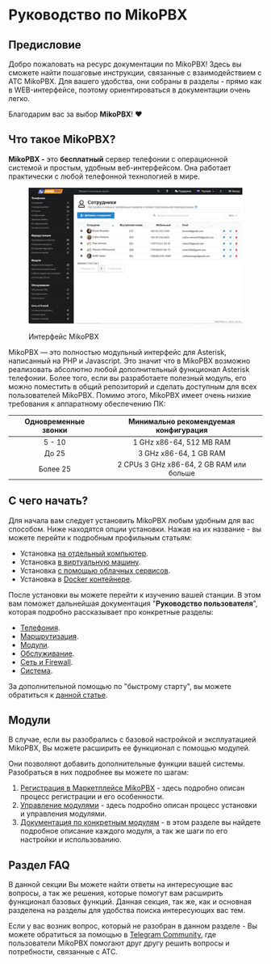 # Руководство по MikoPBX

## Предисловие&#x20;

Добро пожаловать на ресурс документации по MikoPBX! Здесь вы сможете найти пошаговые инструкции, связанные с взаимодействием с АТС MikoPBX. Для вашего удобства, они собраны в разделы - прямо как в WEB-интерфейсе, поэтому ориентироваться в документации очень легко.

Благодарим вас за выбор **MikoPBX**! :heart:

## Что такое MikoPBX?

**MikoPBX -** это **бесплатный** сервер телефонии с операционной системой и простым, удобным веб-интерфейсом. Она работает практически с любой телефонной технологией в мире.

<figure><img src="../../.gitbook/assets/employyesSection.png" alt=""><figcaption><p>Интерфейс MikoPBX</p></figcaption></figure>

MikoPBX — это полностью модульный интерфейс для Asterisk, написанный на PHP и Javascript. Это значит что в MikoPBX возможно реализовать абсолютно любой дополнительный функционал Asterisk телефонии. Более того, если вы разработаете полезный модуль, его можно поместить в общий репозиторий и сделать доступным для всех пользователей MikoPBX. Помимо этого, MikoPBX имеет очень низкие требования к аппаратному обеспечению ПК:

| Одновременные звонки |  Минимально рекомендуемая конфигурация   |
| :------------------: | :--------------------------------------: |
|        5 - 10        |         1 GHz x86-64, 512 MB RAM         |
|        До 25         |          3 GHz x86-64, 1 GB RAM          |
|       Более 25       | 2 CPUs 3 GHz x86-64, 2 GB RAM или больше |

## С чего начать?

Для начала вам следует установить MikoPBX любым удобным для вас способом. Ниже находятся опции установки. Нажав на их название - вы можете перейти к подробным профильным статьям:

* Установка [на отдельный компьютер](../../setup/bare-metal.md).
* Установка [в виртуальную машину](../../setup/hypervisor/).
* Установка [с помощью облачных сервисов](../../setup/cloud/).
* Установка в [Docker контейнере](../../setup/docker/).

После установки вы можете перейти к изучению вашей станции. В этом вам поможет дальнейшая документация "**Руководство пользователя**", которая подробно рассказывает про конкретные разделы:&#x20;

* [Телефония](../../manual/telephony/).
* [Маршрутизация](../../manual/routing/).
* [Модули](../../manual/modules/).
* [Обслуживание](../../manual/maintenance/).
* [Сеть и Firewall](../../manual/connectivity/).
* [Система](../../manual/system/).

За дополнительной помощью по "быстрому старту", вы можете обратиться к [данной статье](bystroe-nachalo-raboty.md).

## Модули

В случае, если вы разобрались с базовой настройкой и эксплуатацией MikoPBX, Вы можете расширить ее функционал с помощью модулей.

Они позволяют добавить дополнительные функции вашей системы. Разобраться в них подробнее вы можете по шагам:

1. [Регистрация в Маркетплейсе MikoPBX](../../manual/modules/licensing.md) - здесь подробно описан процесс регистрации и его особенности.
2. [Управление модулями](../../manual/modules/pbx-extension-modules/) - здесь подробно описан процесс установки и управления модулями.
3. [Документация по конкретным модулям](../../modules/miko/) - в этом разделе вы найдете подробное описание каждого модуля, а так же шаги по его настройки и использованию.

## Раздел FAQ

В данной секции Вы можете найти ответы на интересующие вас вопросы, а так же решения, которые помогут вам расширить функционал базовых функций. Данная секция, так же, как и основная разделена на разделы для удобства поиска интересующих вас тем.

Если у вас возник вопрос, который не разобран в данном разделе - Вы можете обратиться за помощью в [Telegram Community](https://t.me/mikopbx), где пользователи MikoPBX помогают друг другу решить вопросы и потребности, связанные с АТС.
